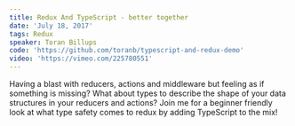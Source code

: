 ```yaml
---
title: Redux And TypeScript - better together
date: 'July 18, 2017'
tags: Redux
speaker: Toran Billups
code: 'https://github.com/toranb/typescript-and-redux-demo'
video: 'https://vimeo.com/225780551'
---
```


Having a blast with reducers, actions and middleware but feeling as if
something is missing? What about types to describe the shape of your data
structures in your reducers and actions? Join me for a beginner friendly look
at what type safety comes to redux by adding TypeScript to the mix!
